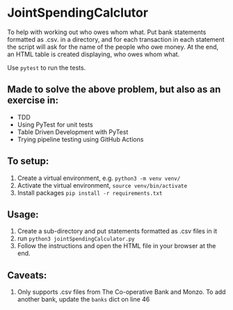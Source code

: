 # JointSpendingCalclutor

To help with working out who owes whom what. Put bank statements formatted as .csv. in a directory, and for each transaction in each statement the script will ask for
the name of the people who owe money. At the end, an HTML table is created displaying, who owes whom what.

Use `pytest` to run the tests.


## Made to solve the above problem, but also as an exercise in:
- TDD
- Using PyTest for unit tests
- Table Driven Development with PyTest
- Trying pipeline testing using GitHub Actions

## To setup:
1. Create a virtual environment, e.g. `python3 -m venv venv/`
2. Activate the virtual environment, `source venv/bin/activate`
3. Install packages `pip install -r requirements.txt`

## Usage:
1. Create a sub-directory and put statements formatted as .csv files in it
2. run `python3 jointSpendingCalculator.py`
3. Follow the instructions and open the HTML file in your browser at the end.

## Caveats:
1. Only supports .csv files from The Co-operative Bank and Monzo. To add another bank, update the `banks` dict on line 46


